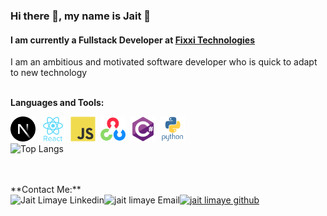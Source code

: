 
### Hi there 👋, my name is Jait 🙌
#### I am currently a Fullstack Developer at <a href="https://fixxi.repair/">Fixxi Technologies</a>
I am an ambitious and motivated software developer who is quick to adapt to new technology
<br />
<br />

**Languages and Tools:**
<br />

   <img src="https://github.com/devicons/devicon/blob/master/icons/nextjs/nextjs-original.svg" title="nextjs" alt="nextjs" width="40" height="40"/>&nbsp;
  <img src="https://github.com/devicons/devicon/blob/master/icons/react/react-original-wordmark.svg" title="React" alt="React" width="40" height="40"/>&nbsp;
   <img src="https://github.com/devicons/devicon/blob/master/icons/javascript/javascript-original.svg" title="javascript" alt="javascript" width="40" height="40"/>&nbsp;
  <img src="https://github.com/devicons/devicon/blob/master/icons/opencv/opencv-original.svg" title="opencv" alt="opencv" width="40" height="40"/>&nbsp;
  <img src="https://github.com/devicons/devicon/blob/master/icons/csharp/csharp-original.svg" title="C Sharp" alt="C Sharp" width="40" height="40"/>&nbsp;
  <img src="https://github.com/devicons/devicon/blob/master/icons/python/python-original-wordmark.svg" title="Python" alt="Py" width="40" height="40"/>&nbsp;
<br />
![Top Langs](https://github-readme-stats.vercel.app/api/top-langs/?username=anuraghazra&layout=compact)

<br />
<br />
**Contact Me:**
<br />
<a href="https://www.linkedin.com/in/jaitlimaye">
<img align="left" alt="Jait Limaye Linkedin" height='40' src="https://cdn.jsdelivr.net/npm/simple-icons@v3/icons/linkedin.svg" />
</a>
<a href="https://github.com/jaitlimaye">
<img src='https://cdn.jsdelivr.net/npm/simple-icons@3.0.1/icons/github.svg' alt='jait limaye github' height='40'>
</a>
<a href="mailto: jaitlimaye@gmail.com">
<img align="left" alt="jait limaye Email" height='40' src="https://cdn.jsdelivr.net/npm/simple-icons@v3/icons/gmail.svg" />
</a>


